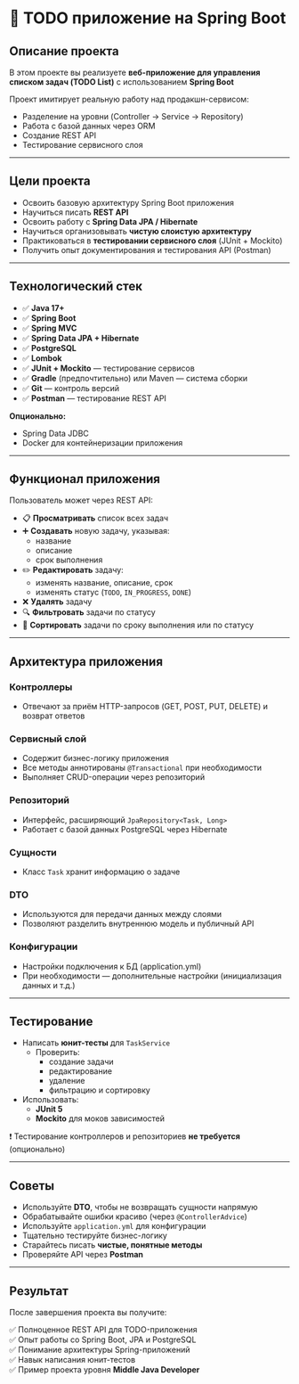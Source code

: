 # 🧩 TODO приложение на Spring Boot

## Описание проекта

В этом проекте вы реализуете **веб-приложение для управления списком задач (TODO List)** с использованием **Spring Boot**

Проект имитирует реальную работу над продакшн-сервисом:
- Разделение на уровни (Controller → Service → Repository)
- Работа с базой данных через ORM
- Создание REST API
- Тестирование сервисного слоя

---

## Цели проекта

- Освоить базовую архитектуру Spring Boot приложения  
- Научиться писать **REST API**  
- Освоить работу с **Spring Data JPA / Hibernate**  
- Научиться организовывать **чистую слоистую архитектуру**  
- Практиковаться в **тестировании сервисного слоя** (JUnit + Mockito)  
- Получить опыт документирования и тестирования API (Postman)

---

## Технологический стек

- ✅ **Java 17+**
- ✅ **Spring Boot**
- ✅ **Spring MVC**
- ✅ **Spring Data JPA + Hibernate**
- ✅ **PostgreSQL**
- ✅ **Lombok**
- ✅ **JUnit + Mockito** — тестирование сервисов
- ✅ **Gradle** (предпочтительно) или Maven — система сборки
- ✅ **Git** — контроль версий
- ✅ **Postman** — тестирование REST API

**Опционально:**
- Spring Data JDBC  
- Docker для контейнеризации приложения

---

## Функционал приложения

Пользователь может через REST API:

- 📋 **Просматривать** список всех задач  
- ➕ **Создавать** новую задачу, указывая:
  - название  
  - описание  
  - срок выполнения  
- ✏️ **Редактировать** задачу:
  - изменять название, описание, срок  
  - изменять статус (`TODO`, `IN_PROGRESS`, `DONE`)
- ❌ **Удалять** задачу  
- 🔍 **Фильтровать** задачи по статусу  
- 📅 **Сортировать** задачи по сроку выполнения или по статусу  

---

## Архитектура приложения

### Контроллеры
- Отвечают за приём HTTP-запросов (GET, POST, PUT, DELETE) и возврат ответов  

### Сервисный слой
- Содержит бизнес-логику приложения  
- Все методы аннотированы `@Transactional` при необходимости  
- Выполняет CRUD-операции через репозиторий

### Репозиторий
- Интерфейс, расширяющий `JpaRepository<Task, Long>`  
- Работает с базой данных PostgreSQL через Hibernate

### Сущности
- Класс `Task` хранит информацию о задаче

### DTO
- Используются для передачи данных между слоями  
- Позволяют разделить внутреннюю модель и публичный API

### Конфигурации
- Настройки подключения к БД (application.yml)
- При необходимости — дополнительные настройки (инициализация данных и т.д.)

---

## Тестирование

- Написать **юнит-тесты** для `TaskService`  
  - Проверить:
    - создание задачи  
    - редактирование  
    - удаление  
    - фильтрацию и сортировку  
- Использовать:
  - **JUnit 5**
  - **Mockito** для моков зависимостей  

❗ Тестирование контроллеров и репозиториев **не требуется** (опционально)

---

## Советы

- Используйте **DTO**, чтобы не возвращать сущности напрямую  
- Обрабатывайте ошибки красиво (через `@ControllerAdvice`)
- Используйте `application.yml` для конфигурации 
- Тщательно тестируйте бизнес-логику  
- Старайтесь писать **чистые, понятные методы**  
- Проверяйте API через **Postman**

---

## Результат

После завершения проекта вы получите:

✅ Полноценное REST API для TODO-приложения  
✅ Опыт работы со Spring Boot, JPA и PostgreSQL  
✅ Понимание архитектуры Spring-приложений  
✅ Навык написания юнит-тестов  
✅ Пример проекта уровня **Middle Java Developer**
